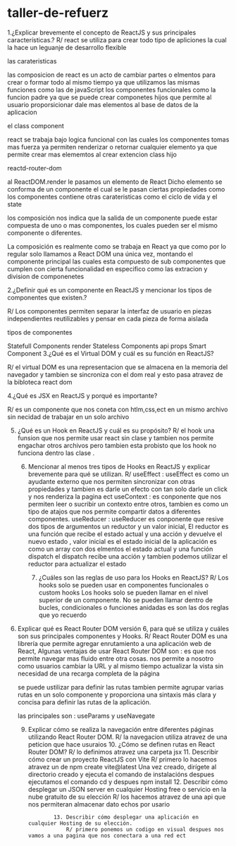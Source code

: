 # taller-de-refuerz

1.¿Explicar brevemente el concepto de ReactJS y sus principales características.?
 R/ react se utiliza para crear todo tipo de apliciones la cual la hace un leguanje de desarrollo flexible 

 
las carateristicas 
 

las composicion de react es un acto de cambiar partes o elmentos para crear o formar todo al mismo tiempo ya que utilizamos las mismas funciones como las de javaScript los componentes funcionales como la funcion padre ya que se puede crear componetes hijos que permite al usuario proporsicionar dale mas elementos al base de datos de la aplicacion 

el class component 

react se trabaja bajo logica funcional con las cuales los componentes tomas mas fuerza ya permiten renderizar o retornar cualquier elemento 
ya que permite crear mas elememtos al crear extencion class hijo 

reactd-router-dom

al ReactDOM.render le pasamos un elemento de React
Dicho elemento se conforma de un componente el cual se le pasan ciertas propiedades como los componentes contiene otras carateristicas como el ciclo de vida y el state

los  composición nos indica que la salida de un componente puede estar compuesta de uno o mas componentes, los cuales pueden ser el mismo componente o diferentes.

La composición es realmente como se trabaja en React ya que como por lo regular solo llamamos a React DOM una única vez, montando el componente principal las cuales esta compuesto de sub componentes que cumplen con cierta funcionalidad en especifico como las extracion y division de componenetes 

2.¿Definir qué es un componente en ReactJS y mencionar los tipos de componentes que existen.?

R/ Los componentes permiten separar la interfaz de usuario en piezas independientes reutilizables y pensar en cada pieza de forma aislada

tipos de componentes 


Statefull Components
render
Stateless Components 
api
props
Smart Component
3.¿Qué es el Virtual DOM y cuál es su función en ReactJS? 

R/ el virtual DOM es una representacion que se almacena en la memoria del navegador y tambien se sincroniza con el dom real y esto pasa atravez de la bibloteca react dom 

4.¿Qué es JSX en ReactJS y porqué es importante? 

R/  es un componente que nos coneta con htlm,css,ect en un mismo archivo sin necidad de trabajar en un solo archivo 

5. ¿Qué es un Hook en ReactJS y cuál es su propósito?
   R/ el hook una funsion que nos permite usar react sin clase y tambien nos permite engachar otros archivos pero tambien esta probisto que los hook no funciona dentro las clase .

   6. Mencionar al menos tres tipos de Hooks en ReactJS y explicar brevemente para qué se utilizan.
      R/ useEffect : useEffect es como un ayudante externo que nos permiten sincronizar con otras propiedades y tambien es darle un efecto con tan solo darle un click y nos renderiza la pagina ect
      useContext : es conponente que nos permiten leer o sucribir un contexto entre otros, tambien es como un tipo de atajos que nos permite compartir datos a diferentes componentes.
      useReducer : useReducer es conponente que resive dos tipos de argumentos un reductor y un valor inicial, El reductor es una función que recibe el estado actual y una acción  y devuelve el nuevo estado , valor inicial es el estado inicial de la aplicación es como un array con dos elmentos el estado actual y una función dispatch el dispatch recibe una acción y tambien podemos utilizar el reductor para actualizar el estado

      7. ¿Cuáles son las reglas de uso para los Hooks en ReactJS?
         R/ Los hooks solo se pueden usar en componentes funcionales o custom hooks 
Los hooks solo se pueden llamar en el nivel superior de un componente. No se pueden llamar dentro de bucles, condicionales o funciones anidadas
 es son las dos reglas que yo recuerdo
8. Explicar qué es React Router DOM versión 6, para qué se utiliza y cuáles son sus principales componentes y Hooks.
 R/  React Router DOM es una librería que permite agregar enrutamiento a una aplicación web de React, Algunas ventajas de usar React Router DOM son :
    es que nos permite navegar mas fluido entre otra cosas.
   nos permite a nosotro como usuarios  cambiar la URL y al mismo tiempo actualizar la vista sin necesidad de una recarga completa de la página

    se puede ustilizar para definir las rutas tambien  permite agrupar varias rutas en un solo componente y proporciona una sintaxis más clara y concisa para definir las rutas de la aplicación.
     
   las principales son :  useParams y  useNavegate

   9. Explicar cómo se realiza la navegación entre diferentes páginas utilizando React Router DOM.
      R/ la navegacion utiliza atravez de una peticion que hace usuraios
      10. ¿Cómo se definen rutas en React Router DOM?
          R/ lo definimos atravez una carpeta jsx
          11. Describir cómo crear un proyecto ReactJS con Vite
              R/ primero lo hacemos atravez un de  npm create vite@latest <nombre-de-mi-proyecto> Una vez creado, dirígete al directorio creado y ejecuta el comando de instalacións despues ejecutamos el comando  cd <nombre-de-mi-proyecto> y despues npm install
              12. Describir cómo desplegar un JSON server en cualquier Hosting free o servicio en la nube gratuito de su elección
                  R/ los hacemos atravez de una api que nos permiteran almacenar dato echos por usario

                  13. Describir cómo desplegar una aplicación en cualquier Hosting de su elección.
                      R/ primero ponemos un codigo en visual despues nos vamos a una pagina que nos conectara a una red ect

